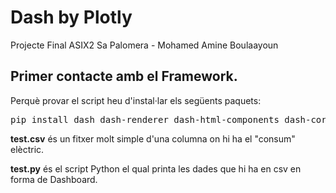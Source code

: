 # Dash by Plotly
Projecte Final ASIX2 Sa Palomera - Mohamed Amine Boulaayoun

## Primer contacte amb el Framework.
Perquè provar el script heu d'instal·lar els següents paquets:


<pre>pip install dash dash-renderer dash-html-components dash-core-components plotly</pre>


<b>test.csv</b> és un fitxer molt simple d'una columna on hi ha el "consum" elèctric.



<b>test.py</b> és el script Python el qual printa les dades que hi ha en csv en forma de Dashboard. 


